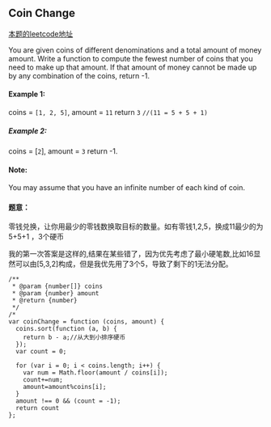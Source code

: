 ## Coin Change

[本题的leetcode地址](https://leetcode.com/problems/coin-change/)

You are given coins of different denominations and a total amount of money amount. Write a function to compute the fewest number of coins that you need to make up that amount. If that amount of money cannot be made up by any combination of the coins, return -1.

#### Example 1:
coins = `[1, 2, 5]`, amount = `11`
return `3` `//(11 = 5 + 5 + 1)`

##### Example 2:
coins = [`2`], amount = `3`
return -1.

#### Note:
You may assume that you have an infinite number of each kind of coin.

#### 题意：

零钱兑换，让你用最少的零钱数换取目标的数量。如有零钱1,2,5，换成11最少的为5+5+1 ，3个硬币

我的第一次答案是这样的,结果在某些错了，因为优先考虑了最小硬笔数,比如16显然可以由[5,3,2]构成，但是我优先用了3个5，导致了剩下的1无法分配。

```
/**
 * @param {number[]} coins
 * @param {number} amount
 * @return {number}
 */
/*
var coinChange = function (coins, amount) {
  coins.sort(function (a, b) {
    return b - a;//从大到小排序硬币
  });
  var count = 0;

  for (var i = 0; i < coins.length; i++) {
    var num = Math.floor(amount / coins[i]);
    count+=num;
    amount=amount%coins[i];
  }
  amount !== 0 && (count = -1);
  return count
};
```


